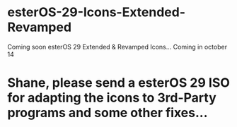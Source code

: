 # esterOS-29-Icons-Extended-Revamped
Coming soon esterOS 29 Extended &amp; Revamped Icons... Coming in october 14

# Shane, please send a esterOS 29 ISO for adapting the icons to 3rd-Party programs and some other fixes...
